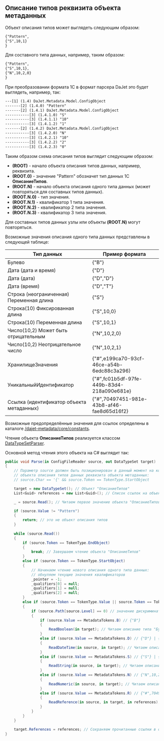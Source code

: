 ## Описание типов реквизита объекта метаданных

Объект описания типов может выглядеть следующим образом:
```txt
{"Pattern",
{"S",10,1}
}
```
Для составного типа данных, например, таким образом:
```txt
{"Pattern",
{"S",10,1},
{"N",10,2,0}
}
```
При преобразовании формата 1С в формат парсера DaJet это будет выглядеть, например, так:
```txt
---[1] (1.4) DaJet.Metadata.Model.ConfigObject
-------[2] (1.4.0) "Pattern"
-------[2] (1.4.1) DaJet.Metadata.Model.ConfigObject
-----------[3] (1.4.1.0) "S"
-----------[3] (1.4.1.1) "10"
-----------[3] (1.4.1.2) "1"
-------[2] (1.4.2) DaJet.Metadata.Model.ConfigObject
-----------[3] (1.4.2.0) "N"
-----------[3] (1.4.2.1) "10"
-----------[3] (1.4.2.2) "2"
-----------[3] (1.4.2.3) "0"
```
Таким образом схема описания типов выглядит следующим образом:
- **(ROOT)** - начало объекта описания типов данных, например, реквизита.
- **(ROOT.0)** - значение "Pattern" обозначет тип данных 1С **ОписаниеТипов**.
- **(ROOT.N)** - начало объекта описания одного типа данных (может повторяться для составных типов данных).
- **(ROOT.N.0)** - тип значения.
- **(ROOT.N.1)** - квалификатор 1 типа значения.
- **(ROOT.N.2)** - квалификатор 2 типа значения.
- **(ROOT.N.3)** - квалификатор 3 типа значения.

Для составных типов данных узлы или объекты **(ROOT.N)** могут повторяться.

Возможные значения описания одного типа данных представлены в следующей таблице:

| **Тип данных**                            | **Пример формата**                         |
|-------------------------------------------|--------------------------------------------|
| Булево                                    | {"B"}                                      |
| Дата (дата и время)                       | {"D"}                                      |
| Дата (дата)                               | {"D","D"}                                  |
| Дата (время)                              | {"D","T"}                                  |
| Строка (неограниченная) Переменная длина  | {"S"}                                      |
| Строка(10) Фиксированная длина            | {"S",10,0}                                 |
| Строка(10) Переменная длина               | {"S",10,1}                                 |
| Число(10,2) Может быть отрицательным      | {"N",10,2,0}                               |
| Число(10,2) Неотрицательное число         | {"N",10,2,1}                               |
| ХранилищеЗначения                         | {"#",e199ca70-93cf-46ce-a54b-6edc88c3a296} |
| УникальныйИдентификатор                   | {"#",fc01b5df-97fe-449b-83d4-218a090e681e} |
| Ссылка (идентификатор объекта метаданных) | {"#",70497451-981e-43b8-af46-fae8d65d16f2} |

Возможные предопределённые значения для ссылок определены в каталоге [/dajet-metadata/core/constants](https://github.com/zhichkin/dajet/blob/main/src/dajet-metadata/core/constants).

Чтение объекта **ОписаниеТипов** реализуется классом [DataTypeSetParser](https://github.com/zhichkin/dajet/blob/main/src/dajet-metadata/parsers/DataTypeSetParser.cs).

Основной метод чтения этого объекта на C# выглядит так:

```C#
public void Parse(in ConfigFileReader source, out DataTypeSet target)
{
    // Параметр source должен быть позиционирован в данный момент на корневом узле
    // объекта описания типов данных реквизита объекта метаданных:
    // source.Char == '{' && source.Token == TokenType.StartObject

    target = new DataTypeSet(); // Объект "ОписаниеТипов"
    List<Guid> references = new List<Guid>(); // Список ссылок на объекты метаданных

    _ = source.Read(); // Читаем первое значение объекта "ОписаниеТипов"

    if (source.Value != "Pattern")
    {
        return; // это не объект описания типов
    }
            
    while (source.Read())
    {
        if (source.Token == TokenType.EndObject)
        {
            break; // Завершаем чтение объекта "ОписаниеТипов"
        }
        else if (source.Token == TokenType.StartObject)
        {
            // Начинаем чтение нового описания одного типа данных:
            // обнуляем текущие значения квалификаторов
            _pointer = -1;
            _qualifiers[0] = null;
            _qualifiers[1] = null;
            _qualifiers[2] = null;
        }
        else if (source.Token == TokenType.Value || source.Token == TokenType.String)
        {
            if (source.Path[source.Level] == 0) // значение дискриминатора типа данных
            {
                if (source.Value == MetadataTokens.B) // {"B"}
                {
                    ReadBoolean(in target); // Читаем описание типа "Булево"
                }
                else if (source.Value == MetadataTokens.D) // {"D"} | {"D","D"} | {"D","T"}
                {
                    ReadDateTime(in source, in target); // Читаем описание типа "Дата"
                }
                else if (source.Value == MetadataTokens.S) // {"S"} | {"S",10,0} | {"S",10,1}
                {
                    ReadString(in source, in target); // Читаем описание типа "Строка"
                }
                else if (source.Value == MetadataTokens.N) // {"N",10,2,0} | {"N",10,2,1}
                {
                    ReadNumeric(in source, in target); // Читаем описание типа "Число"
                }
                else if (source.Value == MetadataTokens.R) // {"#",70497451-981e-43b8-af46-fae8d65d16f2}
                {
                    ReadReference(in source, in target, in references); // Читаем описание типа "Ссылка"
                }
            }
        }
    }

    target.References = references; // Сохраняем прочитанные ссылки в объекте "ОписаниеТипов"
}
```
